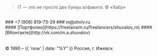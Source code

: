 > IT — это не просто две буквы алфавита. © «Хабр»

<br>
 ### +7 (906) 819-73-29
 ### m@shvlv.ru
<br>
#### [Портфолио](https://freelansim.ru/freelancers/shuvalov_m)
#### [ВКонтакте](http://vk.com/m.a.shuvalov)
<br>
<br>
<br>
© 1990 – {{ 'now' | date: "%Y" }} Россия, г. Ижевск
